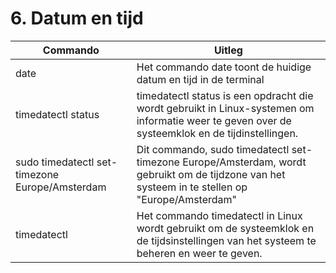 # 6. Datum en tijd

Commando | Uitleg
--- | ---
date | Het commando date toont de huidige datum en tijd in de terminal
timedatectl status | timedatectl status is een opdracht die wordt gebruikt in Linux-systemen om informatie weer te geven over de systeemklok en de tijdinstellingen. 
sudo timedatectl set-timezone Europe/Amsterdam | Dit commando, sudo timedatectl set-timezone Europe/Amsterdam, wordt gebruikt om de tijdzone van het systeem in te stellen op "Europe/Amsterdam"
timedatectl | Het commando timedatectl in Linux wordt gebruikt om de systeemklok en de tijdsinstellingen van het systeem te beheren en weer te geven.
